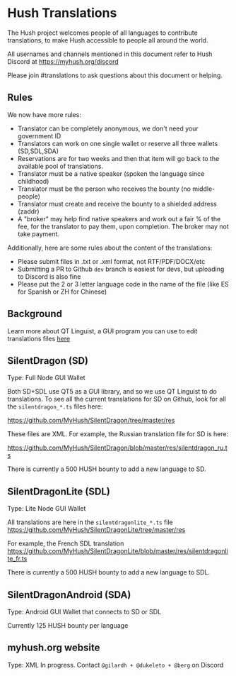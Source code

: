 # Hush Translations

The Hush project welcomes people of all languages to contribute translations, to make Hush accessible to people all around
the world. 

All usernames and channels mentioned in this document refer to Hush Discord at https://myhush.org/discord

Please join #translations to ask questions about this document or helping.

## Rules

We now have more rules:

 * Translator can be completely anonymous, we don't need your government ID
 * Translators can work on one single wallet or reserve all three wallets (SD,SDL,SDA)
 * Reservations are for two weeks and then that item will go back to the available pool of translations.
 * Translator must be a native speaker (spoken the language since childhood)
 * Translator must be the person who receives the bounty (no middle-people)
 * Translator must create and receive the bounty to a shielded address (zaddr)
 * A "broker" may help find native speakers and work out a fair % of the fee, for the translator to pay them, upon completion. The broker may not take payment.
 
 Additionally, here are some rules about the content of the translations:
 
 * Please submit files in .txt or .xml format, not RTF/PDF/DOCX/etc
 * Submitting a PR to Github `dev` branch is easiest for devs, but uploading to Discord is also fine
 * Please put the 2 or 3 letter language code in the name of the file (like ES for Spanish or ZH for Chinese)

## Background

Learn more about QT Linguist, a GUI program you can use to edit translations files [here](https://doc.qt.io/qt-5/linguist-ts-file-format.html)

## SilentDragon (SD)

Type: Full Node GUI Wallet

Both SD+SDL use QT5 as a GUI library, and so we use QT Linguist to do translations. To see all the current
translations for SD on Github, look for all the `silentdragon_*.ts` files here:

https://github.com/MyHush/SilentDragon/tree/master/res

These files are XML. For example, the Russian translation file for SD is here:

https://github.com/MyHush/SilentDragon/blob/master/res/silentdragon_ru.ts

There is currently a 500 HUSH bounty to add a new language to SD.

## SilentDragonLite (SDL) 

Type: Lite Node GUI Wallet

All translations are here in the `silentdragonlite_*.ts` file https://github.com/MyHush/SilentDragonLite/tree/master/res

For example, the French SDL translation https://github.com/MyHush/SilentDragonLite/blob/master/res/silentdragonlite_fr.ts

There is currently a 500 HUSH bounty to add a new language to SDL.

## SilentDragonAndroid (SDA)

Type: Android GUI Wallet that connects to SD or SDL

Currently 125 HUSH bounty per language

## myhush.org website

Type: XML
In progress. Contact `@gilardh + @dukeleto + @berg` on Discord
